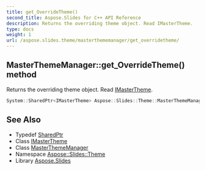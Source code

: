 ```yaml
---
title: get_OverrideTheme()
second_title: Aspose.Slides for C++ API Reference
description: Returns the overriding theme object. Read IMasterTheme.
type: docs
weight: 1
url: /aspose.slides.theme/masterthememanager/get_overridetheme/
---
```

## MasterThemeManager::get_OverrideTheme() method


Returns the overriding theme object. Read [IMasterTheme](../../imastertheme/).

```cpp
System::SharedPtr<IMasterTheme> Aspose::Slides::Theme::MasterThemeManager::get_OverrideTheme() override
```

## See Also

* Typedef [SharedPtr](../../../system/sharedptr/)
* Class [IMasterTheme](../../imastertheme/)
* Class [MasterThemeManager](../)
* Namespace [Aspose::Slides::Theme](../../)
* Library [Aspose.Slides](../../../)